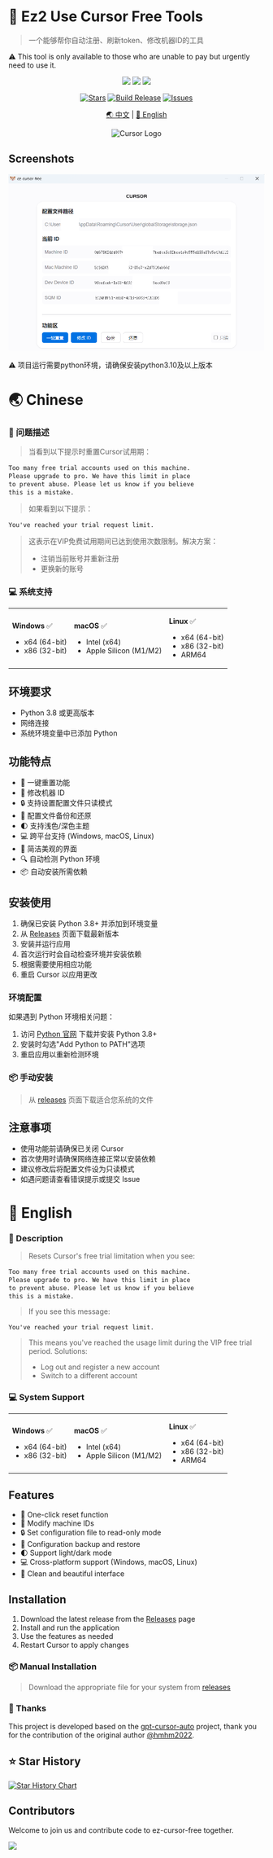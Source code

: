# 🚀 Ez2 Use Cursor Free Tools

> 一个能够帮你自动注册、刷新token、修改机器ID的工具

⚠️ This tool is only available to those who are unable to pay but urgently need to use it.


<div align="center">

<a title="AGPLv3" target="_blank" href="https://www.gnu.org/licenses/agpl-3.0.txt"><img src="http://img.shields.io/badge/license-AGPLv3-orange.svg?style=flat-square"></a>
<a title="Releases" target="_blank" href="https://github.com/GalacticDevOps/ez-cursor-free/releases"><img src="https://img.shields.io/github/release/GalacticDevOps/ez-cursor-free.svg?style=flat-square&color=9CF"></a>
<a title="Downloads" target="_blank" href="https://github.com/GalacticDevOps/ez-cursor-free/releases"><img src="https://img.shields.io/github/downloads/GalacticDevOps/ez-cursor-free/total.svg?style=flat-square&color=blueviolet"></a>

[![Stars](https://img.shields.io/github/stars/GalacticDevOps/ez-cursor-free?style=flat-square&logo=github)](https://github.com/GalacticDevOps/ez-cursor-free/stargazers)
[![Build Release](https://github.com/GalacticDevOps/ez-cursor-free/actions/workflows/release.yml/badge.svg)](https://github.com/GalacticDevOps/ez-cursor-free/actions/workflows/release.yml)
[![Issues](https://img.shields.io/github/issues/GalacticDevOps/ez-cursor-free)](https://github.com/GalacticDevOps/ez-cursor-free/issues)

[🌏 中文](#-chinese) | [🌟 English](#-english)

<img src="https://ai-cursor.com/wp-content/uploads/2024/09/logo-cursor-ai-png.webp" alt="Cursor Logo" width="120"/>

</div>

## Screenshots

<div align="center">

![alt text](/screenshots/ez2cursor.png)

</div>

⚠️ 项目运行需要python环境，请确保安装python3.10及以上版本

# 🌏 Chinese

### 📝 问题描述

> 当看到以下提示时重置Cursor试用期：

```text
Too many free trial accounts used on this machine.
Please upgrade to pro. We have this limit in place
to prevent abuse. Please let us know if you believe
this is a mistake.
```

> 如果看到以下提示：
```text
You've reached your trial request limit.
```
> 这表示在VIP免费试用期间已达到使用次数限制。解决方案：
> - 注销当前账号并重新注册
> - 更换新的账号

### 💻 系统支持

<div align="center">
<table>
<tr>
<td>

**Windows** ✅
- x64 (64-bit)
- x86 (32-bit)

</td>
<td>

**macOS** ✅
- Intel (x64)
- Apple Silicon (M1/M2)

</td>
<td>

**Linux** ✅
- x64 (64-bit)
- x86 (32-bit)
- ARM64

</td>
</tr>
</table>
</div>

## 环境要求

- Python 3.8 或更高版本
- 网络连接
- 系统环境变量中已添加 Python

## 功能特点

- 🔄 一键重置功能
- 🎯 修改机器 ID
- 🔒 支持设置配置文件只读模式
- 💾 配置文件备份和还原
- 🌓 支持浅色/深色主题
- 💻 跨平台支持 (Windows, macOS, Linux)
- 🎨 简洁美观的界面
- 🔍 自动检测 Python 环境
- 📦 自动安装所需依赖

## 安装使用

1. 确保已安装 Python 3.8+ 并添加到环境变量
2. 从 [Releases](https://github.com/GalacticDevOps/ez-cursor-free/releases) 页面下载最新版本
3. 安装并运行应用
4. 首次运行时会自动检查环境并安装依赖
5. 根据需要使用相应功能
6. 重启 Cursor 以应用更改

### 环境配置

如果遇到 Python 环境相关问题：

1. 访问 [Python 官网](https://www.python.org/downloads/) 下载并安装 Python 3.8+
2. 安装时勾选"Add Python to PATH"选项
3. 重启应用以重新检测环境

### 📦 手动安装

> 从 [releases](https://github.com/GalacticDevOps/ez-cursor-free/releases/latest) 页面下载适合您系统的文件

## 注意事项

- 使用功能前请确保已关闭 Cursor
- 首次使用时请确保网络连接正常以安装依赖
- 建议修改后将配置文件设为只读模式
- 如遇问题请查看错误提示或提交 Issue

# 🌟 English

### 📝 Description

> Resets Cursor's free trial limitation when you see:

```text
Too many free trial accounts used on this machine.
Please upgrade to pro. We have this limit in place
to prevent abuse. Please let us know if you believe
this is a mistake.
```

> If you see this message:
```text
You've reached your trial request limit.
```
> This means you've reached the usage limit during the VIP free trial period. Solutions:
> - Log out and register a new account
> - Switch to a different account

### 💻 System Support

<div align="center">
<table>
<tr>
<td>

**Windows** ✅
- x64 (64-bit)
- x86 (32-bit)

</td>
<td>

**macOS** ✅
- Intel (x64)
- Apple Silicon (M1/M2)

</td>
<td>

**Linux** ✅
- x64 (64-bit)
- x86 (32-bit)
- ARM64

</td>
</tr>
</table>
</div>

## Features

- 🔄 One-click reset function
- 🎯 Modify machine IDs
- 🔒 Set configuration file to read-only mode
- 💾 Configuration backup and restore
- 🌓 Support light/dark mode
- 💻 Cross-platform support (Windows, macOS, Linux)
- 🎨 Clean and beautiful interface

## Installation

1. Download the latest release from the [Releases](https://github.com/GalacticDevOps/ez-cursor-free/releases) page
2. Install and run the application
3. Use the features as needed
4. Restart Cursor to apply changes

### 📦 Manual Installation

> Download the appropriate file for your system from [releases](https://github.com/GalacticDevOps/ez-cursor-free/releases/latest)

### 🎉 Thanks

This project is developed based on the [gpt-cursor-auto](https://github.com/hmhm2022/gpt-cursor-auto) project, thank you for the contribution of the original author [@hmhm2022](https://github.com/hmhm2022).

## ⭐ Star History

[![Star History Chart](https://api.star-history.com/svg?repos=GalacticDevOps/ez-cursor-free&type=Date)](https://star-history.com/#GalacticDevOps/ez-cursor-free&Date)

## Contributors

Welcome to join us and contribute code to ez-cursor-free together.

<a href="https://github.com/GalacticDevOps/ez-cursor-free/graphs/contributors">
   <img src="https://contrib.rocks/image?repo=GalacticDevOps/ez-cursor-free" />
</a>
